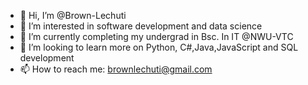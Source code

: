 - 👋 Hi, I’m @Brown-Lechuti
- 👀 I’m interested in software development and data science
- 🌱 I’m currently completing my undergrad in Bsc. In IT @NWU-VTC
- 💞️ I’m looking to learn more on Python, C#,Java,JavaScript and SQL development 
- 📫 How to reach me: brownlechuti@gmail.com

<!---
Brown-Lechuti/Brown-Lechuti is a ✨ special ✨ repository because its `README.md` (this file) appears on your GitHub profile.
You can click the Preview link to take a look at your changes.
--->

